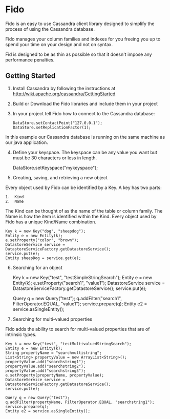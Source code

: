 Fido
====

Fido is an easy to use Cassandra client library designed to simplify the process of using the Cassandra database.

Fido manages your column families and indexes for you freeing you up to spend your time on your design and not on syntax.

Fid is designed to be as thin as possible so that it doesn't impose any performance penalties.

Getting Started
-------------------------

1.  Install Cassandra by following the instructions at http://wiki.apache.org/cassandra/GettingStarted

2.  Build or Download the Fido libraries and include them in your project

3.  In your project tell Fido how to connect to the Cassandra database:
		
		DataStore.setContactPoint("127.0.0.1");
		DataStore.setReplicationFactor(1);
	 
In this example our Cassandra database is running on the same machine as our java application.

4.  Define your keyspace.  The keyspace can be any value you want but must be 30 characters or less in length.

	DataStore.setKeyspace("mykeyspace");
	
5.  Creating, saving, and retrieving a new object

Every object used by Fido can be identified by a Key.  A key has two parts:
	
	1.  Kind
	2.  Name
	
The Kind can be thought of as the name of the table or column family.  The Name is how the item is identified within the Kind.  Every object used by Fido has a unique Kind/Name combination. 
	
	Key k = new Key("dog", "sheepdog");
	Entity e = new Entity(k);
	e.setProperty("color", "brown");
	DatastoreService service = DatastoreServiceFactory.getDatastoreService();
	service.put(e);
	Entity sheepDog = service.get(e);
	
6.  Searching for an object

	Key k = new Key("test", "testSimpleStringSearch");
	Entity e = new Entity(k);
	e.setProperty("search1", "value1");
	DatastoreService service = DatastoreServiceFactory.getDatastoreService();
	service.put(e);
	
	Query q = new Query("test");
	q.addFilter("search1", FilterOperator.EQUAL, "value1");
	service.prepare(q);
	Entity e2 = service.asSingleEntity();

7.  Searching for multi-valued properties

Fido adds the ability to search for multi-valued properties that are of intrinsic types.  

	Key k = new Key("test", "testMultivaluedStringSearch");
	Entity e = new Entity(k);
	String propertyName = "searchmultistring";
	List<String> propertyValue = new ArrayList<String>();
	propertyValue.add("searchstring1");
	propertyValue.add("searchstring2");
	propertyValue.add("searchstring3");
	e.setProperty(propertyName, propertyValue);
	DatastoreService service = DatastoreServiceFactory.getDatastoreService();
	service.put(e);
	
	Query q = new Query("test");
	q.addFilter(propertyName, FilterOperator.EQUAL, "searchstring1");
	service.prepare(q);
	Entity e2 = service.asSingleEntity();
			
			